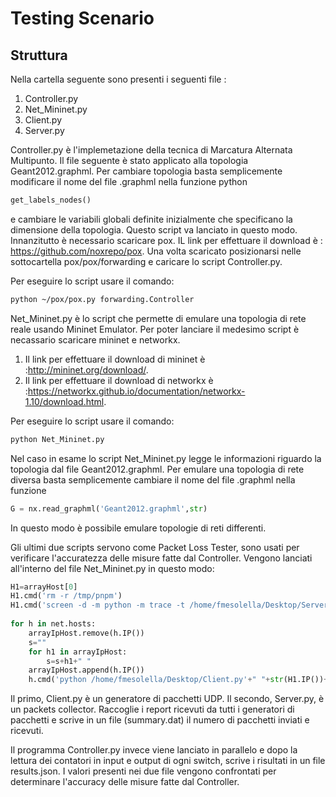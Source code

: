 
# Testing Scenario

## Struttura 

Nella cartella seguente sono presenti i seguenti file :
1. Controller.py
1. Net_Mininet.py
1. Client.py
1. Server.py

Controller.py è l'implemetazione della tecnica di Marcatura Alternata Multipunto. Il file seguente è stato applicato alla topologia Geant2012.graphml. Per cambiare topologia basta semplicemente modificare il nome del file .graphml nella funzione python
~~~python
get_labels_nodes()
~~~
e cambiare le variabili globali definite inizialmente che specificano la dimensione della topologia. 
Questo script va lanciato in questo modo. Innanzitutto è necessario scaricare pox. IL link per effettuare il download è : https://github.com/noxrepo/pox. Una volta scaricato posizionarsi nelle sottocartella pox/pox/forwarding e caricare lo script Controller.py.

Per eseguire lo script usare il comando:
~~~bash
python ~/pox/pox.py forwarding.Controller
~~~

Net_Mininet.py è lo script che permette di emulare una topologia di rete reale usando Mininet Emulator.
Per poter lanciare il medesimo script è necassario scaricare mininet e networkx. 
1. Il link per effettuare il download di mininet è :http://mininet.org/download/.
1. Il link per effettuare il download di networkx è :https://networkx.github.io/documentation/networkx-1.10/download.html.

Per eseguire lo script usare il comando:
~~~bash
python Net_Mininet.py
~~~

Nel caso in esame lo script Net_Mininet.py legge le informazioni riguardo la topologia dal file Geant2012.graphml. Per emulare una topologia di rete diversa basta semplicemente cambiare il nome del file .graphml nella funzione
~~~python
G = nx.read_graphml('Geant2012.graphml',str)
~~~
In questo modo è possibile emulare topologie di reti differenti.

Gli ultimi due scripts servono come Packet Loss Tester, sono usati per verificare l'accuratezza delle misure fatte dal Controller. Vengono lanciati all'interno del file Net_Mininet.py in questo modo:


~~~python
H1=arrayHost[0]
H1.cmd('rm -r /tmp/pnpm')
H1.cmd('screen -d -m python -m trace -t /home/fmesolella/Desktop/Server.py'+" "+str(H1.IP())+" ")
			
for h in net.hosts:	
	arrayIpHost.remove(h.IP())
	s=""
	for h1 in arrayIpHost:
		s=s+h1+" "
	arrayIpHost.append(h.IP())
	h.cmd('python /home/fmesolella/Desktop/Client.py'+" "+str(H1.IP())+" "+str(h.IP())+" "+str(s)+" >> error.log 2>&1 &")
~~~

Il primo, Client.py è un generatore di pacchetti UDP. Il secondo, Server.py, è un packets collector. Raccoglie i report ricevuti da tutti i generatori di pacchetti e scrive in un file (summary.dat) il numero di pacchetti inviati e ricevuti.

Il programma Controller.py invece viene lanciato in parallelo e dopo la lettura dei contatori in input e output di ogni switch, scrive i risultati in un file results.json. I valori presenti nei due file vengono confrontati per determinare l'accuracy delle misure fatte dal Controller.
